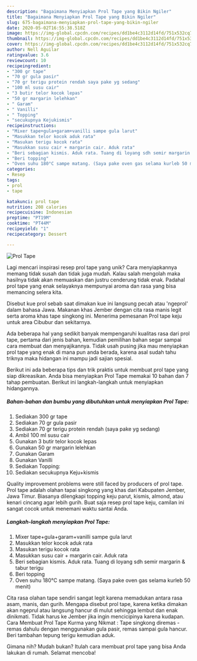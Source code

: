 ```yaml
---
description: "Bagaimana Menyiapkan Prol Tape yang Bikin Ngiler"
title: "Bagaimana Menyiapkan Prol Tape yang Bikin Ngiler"
slug: 675-bagaimana-menyiapkan-prol-tape-yang-bikin-ngiler
date: 2020-05-02T16:55:38.518Z
image: https://img-global.cpcdn.com/recipes/dd1be4c3112d14fd/751x532cq70/prol-tape-foto-resep-utama.jpg
thumbnail: https://img-global.cpcdn.com/recipes/dd1be4c3112d14fd/751x532cq70/prol-tape-foto-resep-utama.jpg
cover: https://img-global.cpcdn.com/recipes/dd1be4c3112d14fd/751x532cq70/prol-tape-foto-resep-utama.jpg
author: Nell Aguilar
ratingvalue: 3.6
reviewcount: 10
recipeingredient:
- "300 gr tape"
- "70 gr gula pasir"
- "70 gr terigu protein rendah saya pake yg sedang"
- "100 ml susu cair"
- "3 butir telor kocok lepas"
- "50 gr margarin lelehkan"
- " Garam"
- " Vanilli"
- " Topping"
- "secukupnya Kejukismis"
recipeinstructions:
- "Mixer tape+gula+garam+vanilli sampe gula larut"
- "Masukkan telor kocok aduk rata"
- "Masukan terigu kocok rata"
- "Masukkan susu cair + margarin cair. Aduk rata"
- "Beri sebagian kismis. Aduk rata. Tuang di loyang sdh semir margarin &amp; tabur terigu"
- "Beri topping"
- "Oven suhu 180°C sampe matang. (Saya pake oven gas selama kurleb 50 menit)"
categories:
- Resep
tags:
- prol
- tape

katakunci: prol tape 
nutrition: 208 calories
recipecuisine: Indonesian
preptime: "PT19M"
cooktime: "PT44M"
recipeyield: "1"
recipecategory: Dessert

---
```



![Prol Tape](https://img-global.cpcdn.com/recipes/dd1be4c3112d14fd/751x532cq70/prol-tape-foto-resep-utama.jpg)

Lagi mencari inspirasi resep prol tape yang unik? Cara menyiapkannya memang tidak susah dan tidak juga mudah. Kalau salah mengolah maka hasilnya tidak akan memuaskan dan justru cenderung tidak enak. Padahal prol tape yang enak selayaknya mempunyai aroma dan rasa yang bisa memancing selera kita.

Disebut kue prol sebab saat dimakan kue ini langsung pecah atau &#39;ngeprol&#39; dalam bahasa Jawa. Makanan khas Jember dengan cita rasa manis legit serta aroma khas tape singkong ini. Menerima pemesanan Prol tape keju untuk area Cibubur dan sekitarnya.

Ada beberapa hal yang sedikit banyak mempengaruhi kualitas rasa dari prol tape, pertama dari jenis bahan, kemudian pemilihan bahan segar sampai cara membuat dan menyajikannya. Tidak usah pusing jika mau menyiapkan prol tape yang enak di mana pun anda berada, karena asal sudah tahu triknya maka hidangan ini mampu jadi sajian spesial.


Berikut ini ada beberapa tips dan trik praktis untuk membuat prol tape yang siap dikreasikan. Anda bisa menyiapkan Prol Tape memakai 10 bahan dan 7 tahap pembuatan. Berikut ini langkah-langkah untuk menyiapkan hidangannya.

<!--inarticleads1-->

##### Bahan-bahan dan bumbu yang dibutuhkan untuk menyiapkan Prol Tape:

1. Sediakan 300 gr tape
1. Sediakan 70 gr gula pasir
1. Sediakan 70 gr terigu protein rendah (saya pake yg sedang)
1. Ambil 100 ml susu cair
1. Gunakan 3 butir telor kocok lepas
1. Gunakan 50 gr margarin lelehkan
1. Gunakan  Garam
1. Gunakan  Vanilli
1. Sediakan  Topping:
1. Sediakan secukupnya Keju+kismis


Quality improvement problems were still faced by producers of prol tape. Prol tape adalah olahan tapai singkong yang khas dari Kabupaten Jember, Jawa Timur. Biasanya dilengkapi topping keju parut, kismis, almond, atau kenari cincang agar lebih gurih. Buat saja resep prol tape keju, camilan ini sangat cocok untuk menemani waktu santai Anda. 

<!--inarticleads2-->

##### Langkah-langkah menyiapkan Prol Tape:

1. Mixer tape+gula+garam+vanilli sampe gula larut
1. Masukkan telor kocok aduk rata
1. Masukan terigu kocok rata
1. Masukkan susu cair + margarin cair. Aduk rata
1. Beri sebagian kismis. Aduk rata. Tuang di loyang sdh semir margarin &amp; tabur terigu
1. Beri topping
1. Oven suhu 180°C sampe matang. (Saya pake oven gas selama kurleb 50 menit)


Cita rasa olahan tape sendiri sangat legit karena memadukan antara rasa asam, manis, dan gurih. Mengapa disebut prol tape, karena ketika dimakan akan ngeprul atau langsung hancur di mulut sehingga lembut dan enak dinikmati. Tidak harus ke Jember jika ingin mencicipinya karena kudapan. Cara Membuat Prol Tape Kurma yang Nikmat : Tape singkong diremas - remas dahulu dengan menggunakan gula pasir, remas sampai gula hancur. Beri tambahan tepung terigu kemudian aduk. 

Gimana nih? Mudah bukan? Itulah cara membuat prol tape yang bisa Anda lakukan di rumah. Selamat mencoba!
